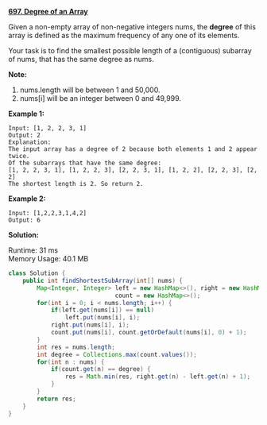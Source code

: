 **[697. Degree of an Array](https://leetcode.com/problems/degree-of-an-array/)**

Given a non-empty array of non-negative integers nums, the **degree** of this array is defined as the maximum frequency of any one of its elements.

Your task is to find the smallest possible length of a (contiguous) subarray of nums, that has the same degree as nums.

**Note:**

1. nums.length will be between 1 and 50,000.
2. nums[i] will be an integer between 0 and 49,999.

**Example 1:**

```
Input: [1, 2, 2, 3, 1]
Output: 2
Explanation: 
The input array has a degree of 2 because both elements 1 and 2 appear twice.
Of the subarrays that have the same degree:
[1, 2, 2, 3, 1], [1, 2, 2, 3], [2, 2, 3, 1], [1, 2, 2], [2, 2, 3], [2, 2]
The shortest length is 2. So return 2.
```

**Example 2:**

```
Input: [1,2,2,3,1,4,2]
Output: 6
```
 
**Solution:**

Runtime: 31 ms<br/>
Memory Usage: 40.1 MB

```java
class Solution {
    public int findShortestSubArray(int[] nums) {
        Map<Integer, Integer> left = new HashMap<>(), right = new HashMap<>(),
                              count = new HashMap<>();
        for(int i = 0; i < nums.length; i++) {
            if(left.get(nums[i]) == null)
                left.put(nums[i], i);
            right.put(nums[i], i);
            count.put(nums[i], count.getOrDefault(nums[i], 0) + 1);
        }
        int res = nums.length;
        int degree = Collections.max(count.values());
        for(int n : nums) {
            if(count.get(n) == degree) {
                res = Math.min(res, right.get(n) - left.get(n) + 1);
            }
        }
        return res;
    }
}
```